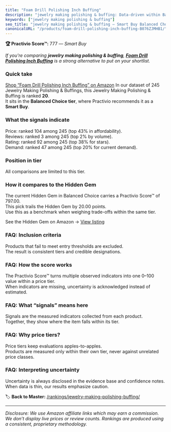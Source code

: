 ```yaml
---
title: "Foam Drill Polishing Inch Buffing"
description: "jewelry making polishing & buffing: Data-driven within Balanced Choice ranking using the Practivio Score™. Positioned by quality, value, demand, findability, m…"
keywords: ["jewelry making polishing & buffing"]
seo_title: "jewelry making polishing & buffing — Smart Buy Balanced Choice (2025)"
canonicalURL: "/products/foam-drill-polishing-inch-buffing-B076ZJMHB1/"
---
```


**🏆 Practivio Score™:** 777 — _Smart Buy_


*If you're comparing **jewelry making polishing & buffing**, **[Foam Drill Polishing Inch Buffing](https://www.amazon.com/dp/B076ZJMHB1?tag=practivio-20)** is a strong alternative to put on your shortlist.*
### Quick take
[Shop “Foam Drill Polishing Inch Buffing” on Amazon](https://www.amazon.com/dp/B076ZJMHB1?tag=practivio-20)
In our dataset of 245 Jewelry Making Polishing & Buffings, this Jewelry Making Polishing & Buffing is ranked **20**.  
It sits in the **Balanced Choice tier**, where Practivio recommends it as a **Smart Buy**.

### What the signals indicate
Price: ranked 104 among 245 (top 43% in affordability).  
Reviews: ranked 3 among 245 (top 2% by volume).  
Rating: ranked 92 among 245 (top 38% for stars).  
Demand: ranked 47 among 245 (top 20% for current demand).

### Position in tier
All comparisons are limited to this tier.

### How it compares to the Hidden Gem
The current Hidden Gem in Balanced Choice carries a Practivio Score™ of 797.00.  
This pick trails the Hidden Gem by 20.00 points.  
Use this as a benchmark when weighing trade-offs within the same tier.  

See the Hidden Gem on Amazon → [View listing](https://www.amazon.com/dp/B07FFRKYQ9?tag=practivio-20)

### FAQ: Inclusion criteria
Products that fail to meet entry thresholds are excluded.  
The result is consistent tiers and credible designations.

### FAQ: How the score works
The Practivio Score™ turns multiple observed indicators into one 0–100 value within a price tier.  
When indicators are missing, uncertainty is acknowledged instead of estimated.

### FAQ: What “signals” means here
Signals are the measured indicators collected from each product.  
Together, they show where the item falls within its tier.

### FAQ: Why price tiers?
Price tiers keep evaluations apples-to-apples.  
Products are measured only within their own tier, never against unrelated price classes.

### FAQ: Interpreting uncertainty
Uncertainty is always disclosed in the evidence base and confidence notes.  
When data is thin, our results emphasize caution.


🏷️ **Back to Master:** [/rankings/jewelry-making-polishing-buffing/](/rankings/jewelry-making-polishing-buffing/)

---
_Disclosure: We use Amazon affiliate links which may earn a commission. We don’t display live prices or review counts. Rankings are produced using a consistent, proprietary methodology._
